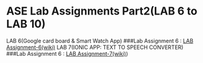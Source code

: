 # ASE Lab Assignments Part2(LAB 6 to LAB 10)
LAB 6(Google card board &amp; Smart Watch App)
###Lab Assignment 6 : [LAB Assignment-6(wiki)](https://github.com/ROHITHKUMARN/ASE-Lab-Assignments/wiki/Lab-Assignment-6(Smart-Watch-App&-Google-Card-Board))
LAB 7(IONIC APP: TEXT TO SPEECH CONVERTER)
###Lab Assignment 6 : [LAB Assignment-7(wiki)](https://github.com/ROHITHKUMARN/ASE_Assignments--Part2/wiki/Lab-Assignment-7(IONIC-APPLICATION_TEXT-TO-SPEECH-CONVERTER)))
